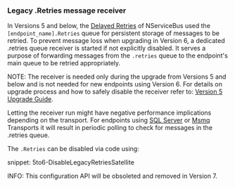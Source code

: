 ### Legacy .Retries message receiver

In Versions 5 and below, the [Delayed Retries](/nservicebus/recoverability/#delayed-retries) of NServiceBus used the `[endpoint_name].Retries` queue for persistent storage of messages to be retried. To prevent message loss when upgrading in Version 6, a dedicated .retries queue receiver is started if not explicitly disabled. It serves a purpose of forwarding messages from the `.retries` queue to the endpoint's main queue to be retried appropriately.

NOTE: The receiver is needed only during the upgrade from Versions 5 and below and is not needed for new endpoints using Version 6. For details on upgrade process and how to safely disable the receiver refer to: [Version 5 Upgrade Guide](/nservicebus/upgrades/5to6-recoverability.md#legacy-.retries-queue).

Letting the receiver run might have negative performance implications depending on the transport. For endpoints using [SQL Server](/nservicebus/sqlserver/) or [Msmq](/nservicebus/msmq/) Transports it will result in periodic polling to check for messages in the .retries queue.

The `.Retries` can be disabled via code using:

snippet: 5to6-DisableLegacyRetriesSatellite

INFO: This configuration API will be obsoleted and removed in Version 7.